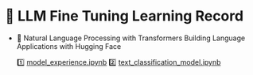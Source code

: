 # 📌 LLM Fine Tuning Learning Record

- 📖 Natural Language Processing with Transformers Building Language Applications with Hugging Face

  1️⃣ [model_experience.ipynb](model_experience.ipynb)
  2️⃣ [text_classification_model.ipynb](text_classification_model.ipynb)
